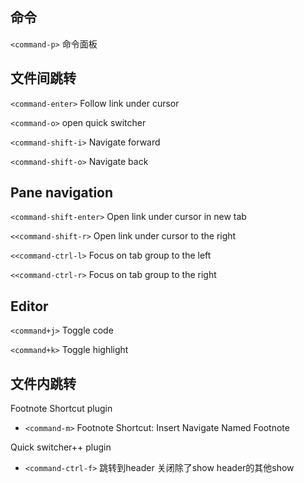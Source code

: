 ## 命令

`<command-p>` 命令面板



## 文件间跳转

`<command-enter>` Follow link under cursor

`<command-o>` open quick switcher

`<command-shift-i>` Navigate forward

`<command-shift-o>` Navigate back

## Pane navigation

`<command-shift-enter>` Open link under cursor in new tab

`<<command-shift-r>` Open link under cursor to the right

`<<command-ctrl-l>` Focus on tab group to the left

`<<command-ctrl-r>` Focus on tab group to the right

## Editor

`<command+j>` Toggle code

`<command+k>` Toggle highlight

## 文件内跳转

Footnote Shortcut plugin
- `<command-m>` Footnote Shortcut: Insert Navigate Named Footnote

Quick switcher++ plugin
- `<command-ctrl-f>` 跳转到header 关闭除了show header的其他show


